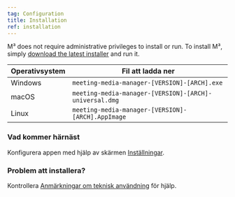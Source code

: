```yaml
---
tag: Configuration
title: Installation
ref: installation
---
```


M³ does not require administrative privileges to install or run. To install M³, simply [download the latest installer]({{site.github}}/releases/latest) and run it.

| Operativsystem | Fil att ladda ner                                      |
| -------------- | ------------------------------------------------------ |
| Windows        | `meeting-media-manager-[VERSION]-[ARCH].exe`           |
| macOS          | `meeting-media-manager-[VERSION]-[ARCH]-universal.dmg` |
| Linux          | `meeting-media-manager-[VERSION]-[ARCH].AppImage`      |

### Vad kommer härnäst

Konfigurera appen med hjälp av skärmen [Inställningar]({{page.lang}}/#configuration).

### Problem att installera?

Kontrollera [Anmärkningar om teknisk användning]({{page.lang}}/#usage-notes) för hjälp.
